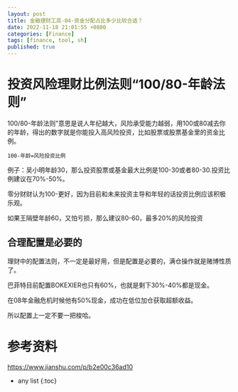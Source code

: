 ```yaml
---
layout: post 
title: 金融理财工具-04-资金分配占比多少比较合适？
date: 2022-11-18 21:01:55 +0800
categories: [Finance] 
tags: [finance, tool, sh]
published: true
---
```


# 投资风险理财比例法则“100/80-年龄法则”

100/80-年龄法则”意思是说人年纪越大，风险承受能力越弱，用100或80减去你的年龄，得出的数字就是你能投入高风险投资，比如股票或股票基金里的资金比例。

```
100-年龄=风险投资比例
```

例子：吴小明年龄30，那么投资股票或基金最大比例是100-30或者80-30.投资比例建议在70%-50%。

零分财财认为100-更好，因为目前和未来投资主导和年轻的话投资比例应该积极乐观。

如果王隔壁年龄60，又怕亏损，那么建议80-60，最多20%的风险投资

## 合理配置是必要的

理财中的配置法则，不一定是最好用，但是配置是必要的，满仓操作就是赌博性质了。

巴菲特目前配置BOKEXIER也只有60%，也就是剩下30%-40%都是现金。

在08年金融危机时候他有50%现金，成功在低位加仓获取超额收益。

所以配置上一定不要一把梭哈。

# 参考资料

https://www.jianshu.com/p/b2e00c36ad10

* any list
{:toc}
